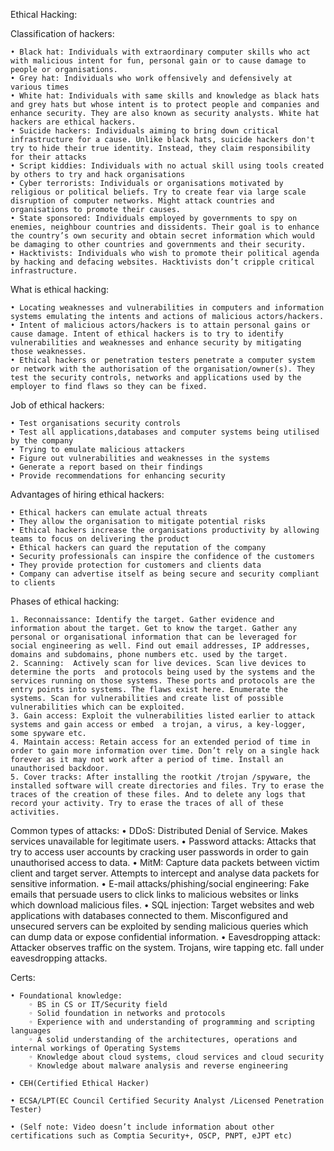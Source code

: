 Ethical Hacking:


Classification of hackers:

    • Black hat: Individuals with extraordinary computer skills who act with malicious intent for fun, personal gain or to cause damage to people or organisations.
    • Grey hat: Individuals who work offensively and defensively at various times
    • White hat: Individuals with same skills and knowledge as black hats and grey hats but whose intent is to protect people and companies and enhance security. They are also known as security analysts. White hat hackers are ethical hackers.
    • Suicide hackers: Individuals aiming to bring down critical infrastructure for a cause. Unlike black hats, suicide hackers don't try to hide their true identity. Instead, they claim responsibility for their attacks
    • Script kiddies: Individuals with no actual skill using tools created by others to try and hack organisations
    • Cyber terrorists: Individuals or organisations motivated by religious or political beliefs. Try to create fear via large scale disruption of computer networks. Might attack countries and organisations to promote their causes.
    • State sponsored: Individuals employed by governments to spy on enemies, neighbour countries and dissidents. Their goal is to enhance the country’s own security and obtain secret information which would be damaging to other countries and governments and their security.
    • Hacktivists: Individuals who wish to promote their political agenda by hacking and defacing websites. Hacktivists don’t cripple critical infrastructure.



What is ethical hacking: 

    • Locating weaknesses and vulnerabilities in computers and information systems emulating the intents and actions of malicious actors/hackers.
    • Intent of malicious actors/hackers is to attain personal gains or cause damage. Intent of ethical hackers is to try to identify vulnerabilities and weaknesses and enhance security by mitigating those weaknesses.
    • Ethical hackers or penetration testers penetrate a computer system or network with the authorisation of the organisation/owner(s). They test the security controls, networks and applications used by the employer to find flaws so they can be fixed.


Job of ethical hackers:

    • Test organisations security controls
    • Test all applications,databases and computer systems being utilised by the company
    • Trying to emulate malicious attackers
    • Figure out vulnerabilities and weaknesses in the systems
    • Generate a report based on their findings
    • Provide recommendations for enhancing security

	

Advantages of hiring ethical hackers:

    • Ethical hackers can emulate actual threats
    • They allow the organisation to mitigate potential risks
    • Ethical hackers increase the organisations productivity by allowing teams to focus on delivering the product
    • Ethical hackers can guard the reputation of the company
    • Security professionals can inspire the confidence of the customers
    • They provide protection for customers and clients data
    • Company can advertise itself as being secure and security compliant to clients



Phases of ethical hacking:

    1. Reconnaissance: Identify the target. Gather evidence and information about the target. Get to know the target. Gather any personal or organisational information that can be leveraged for social engineering as well. Find out email addresses, IP addresses, domains and subdomains, phone numbers etc. used by the target.
    2. Scanning:  Actively scan for live devices. Scan live devices to determine the ports  and protocols being used by the systems and the services running on those systems. These ports and protocols are the entry points into systems. The flaws exist here. Enumerate the systems. Scan for vulnerabilities and create list of possible vulnerabilities which can be exploited.
    3. Gain access: Exploit the vulnerabilities listed earlier to attack systems and gain access or embed  a trojan, a virus, a key-logger, some spyware etc. 
    4. Maintain access: Retain access for an extended period of time in order to gain more information over time. Don’t rely on a single hack forever as it may not work after a period of time. Install an unauthorised backdoor.
    5. Cover tracks: After installing the rootkit /trojan /spyware, the installed software will create directories and files. Try to erase the traces of the creation of these files. And to delete any logs that record your activity. Try to erase the traces of all of these activities.



Common types of attacks:
    • DDoS: Distributed Denial of Service. Makes services unavailable for legitimate users.
    • Password attacks: Attacks that try to access user accounts by cracking user passwords in order to gain unauthorised access to data.
    • MitM: Capture data packets between victim client and target server. Attempts to intercept and analyse data packets for sensitive information.
    • E-mail attacks/phishing/social engineering: Fake emails that persuade users to click links to malicious websites or links which download malicious files.
    • SQL injection: Target websites and web applications with databases connected to them. Misconfigured and unsecured servers can be exploited by sending malicious queries which can dump data or expose confidential information.
    • Eavesdropping attack: Attacker observes traffic on the system. Trojans, wire tapping etc. fall under eavesdropping attacks.

Certs:

    • Foundational knowledge: 
        ◦ BS in CS or IT/Security field
        ◦ Solid foundation in networks and protocols
        ◦ Experience with and understanding of programming and scripting languages
        ◦ A solid understanding of the architectures, operations and internal workings of Operating Systems 
        ◦ Knowledge about cloud systems, cloud services and cloud security
        ◦ Knowledge about malware analysis and reverse engineering

    • CEH(Certified Ethical Hacker)

    • ECSA/LPT(EC Council Certified Security Analyst /Licensed Penetration Tester)

    • (Self note: Video doesn’t include information about other certifications such as Comptia Security+, OSCP, PNPT, eJPT etc)
 
